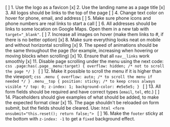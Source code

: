 [ ] 1. Use the logo as a favicon
[x] 2. Use the landing name as a page title
[x] 3. All logos should be links to the top of the page
[ ] 4. Change text color on hover for phone, email, and address
[ ] 5. Make sure phone icons and phone numbers are real links to start a call
[ ] 6. All addresses should be links to some location on Google Maps. Open them in a new tab with `target="_blank"`.
[ ] 7. Increase all images on hover (make them links to #, if there is no better option)
[x] 8. Make sure everything looks neat on mobile and without horizontal scrolling
[x] 9. The speed of animations should be the same throughout the page (for example, increasing when hovering or moving blocks when scrolling)
[x] 10. Ensure that all `nav__links` work smoothly
[x] 11. Disable page scrolling under the menu using the next code:
    ```css
    .page:has(.page__menu:target) {
      overflow: hidden; /* not to scroll the page */
    }
    ```
[ ] 12. Make it possible to scroll the menu if it is higher than the viewport;
    ```css
    .menu {
      overflow: auto; /* to scroll the menu if needed */
    }
    .menu__top {
      position: sticky; /* to keep cross always visible */
      top: 0;
      z-index: 1;
      background-color: #e5e5e5;
    }
    ```
[ ] 13. All form fields should be required and have correct types (`email`, `tel`, etc.)
[ ] 14. Placeholders should give examples of what should be added, to make the expected format clear
[x] 15. The page shouldn't be reloaded on form submit, but the fields should be cleared. Use:
    ```html
    <form onsubmit="this.reset(); return false;">
    ```
[ ] 16. Make the `footer` sticky at the bottom with `z-index: -1` to get a `fixed` background effect.
